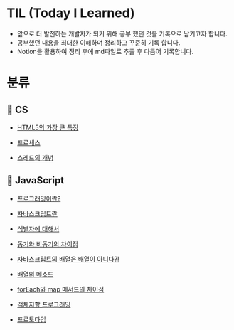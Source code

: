 # TIL (Today I Learned)

- 앞으로 더 발전하는 개발자가 되기 위해 공부 했던 것을 기록으로 남기고자 합니다.
- 공부했던 내용을 최대한 이해하며 정리하고 꾸준히 기록 합니다.
- Notion을 활용하여 정리 후에 md파일로 추출 후 다듬어 기록합니다.

# 분류

## 🐯 CS

- [HTML5의 가장 큰 특징](/CS/HTML5의%20가장%20큰%20특징.md)

- [프로세스](CS/프로세스.md)

- [스레드의 개념](CS/스레드의%20개념.md)

## 🐯 JavaScript

- [프로그래밍이란?](JavaScript/프로그래밍이란.md)

- [자바스크립트란](JavaScript/자바스크립트란.md)

- [식별자에 대해서](JavaScript/식별자.md)

- [동기와 비동기의 차이점](JavaScript/동기와%20비동기의%20차이점.md)

- [자바스크립트의 배열은 배열이 아니다?!](JavaScript/자바스크립트의%20배열은%20배열이%20아니다.md)

- [배열의 메소드](JavaScript/배열의%20메소드.md)

- [forEach와 map 메서드의 차이점](JavaScript/forEach와%20map%20메서드의%20차이.md)

- [객체지향 프로그래밍](JavaScript/객체지향%20프로그래밍.md)

- [프로토타입](JavaScript/프로토타입.md)
